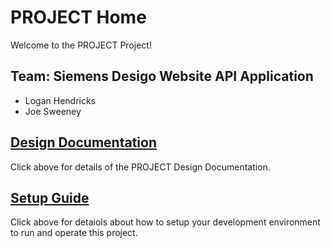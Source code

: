 # PROJECT Home

Welcome to the PROJECT Project!

## Team: Siemens Desigo Website API Application

* Logan Hendricks
* Joe Sweeney

## [Design Documentation](DesignDoc)

Click above for details of the PROJECT Design Documentation.

## [Setup Guide](SetupGuide)

Click above for detaiols about how to setup your development environment to run and operate this project.